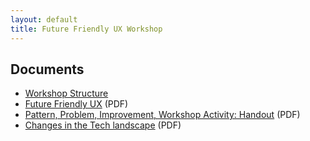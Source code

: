 ```yaml
---
layout: default
title: Future Friendly UX Workshop
---
```


## Documents

* [Workshop Structure](workshop-structure/)
* [Future Friendly UX](decks/future-friendly-deck.pdf) (PDF)
* [Pattern, Problem, Improvement, Workshop Activity: Handout](print/pattern-problem-principles-activity-handout.pdf) (PDF)
* [Changes in the Tech landscape](print/changes.pdf) (PDF)